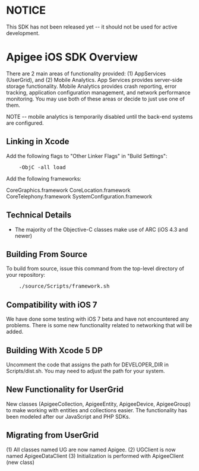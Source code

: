 NOTICE
======
This SDK has not been released yet -- it should not be used for active development.

Apigee iOS SDK Overview
=======================

There are 2 main areas of functionality provided: (1) AppServices (UserGrid), and (2) Mobile Analytics.  App Services provides server-side storage functionality.  Mobile Analytics provides crash reporting, error tracking, application configuration management, and network performance monitoring.  You may use both of these areas or decide to just use one of them.


NOTE -- mobile analytics is temporarily disabled until the back-end systems are configured.

Linking in Xcode
----------------
Add the following flags to "Other Linker Flags" in "Build Settings":
<pre>
	-ObjC -all_load
</pre>

Add the following frameworks:

CoreGraphics.framework
CoreLocation.framework
CoreTelephony.framework
SystemConfiguration.framework

Technical Details
-----------------
- The majority of the Objective-C classes make use of ARC (iOS 4.3 and newer)


Building From Source
--------------------
To build from source, issue this command from the top-level directory of your repository:

<pre>
	./source/Scripts/framework.sh
</pre>


Compatibility with iOS 7
------------------------
We have done some testing with iOS 7 beta and have not encountered any problems. There is some new functionality related to networking that will be added.


Building With Xcode 5 DP
------------------------
Uncomment the code that assigns the path for DEVELOPER_DIR in Scripts/dist.sh.  You may need to adjust the path for your system.


New Functionality for UserGrid
------------------------------
New classes (ApigeeCollection, ApigeeEntity, ApigeeDevice, ApigeeGroup) to make working with entities and collections easier. The functionality has been modeled after our JavaScript and PHP SDKs.

Migrating from UserGrid
-----------------------
(1) All classes named UG<ClassName> are now named Apigee<ClassName>.
(2) UGClient is now named ApigeeDataClient
(3) Initialization is performed with ApigeeClient (new class)
